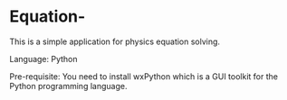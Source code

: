 Equation-
=========
This is a simple application for physics equation solving.

Language:
      Python

Pre-requisite:
      You need to install wxPython which is a GUI toolkit for the Python programming language.
